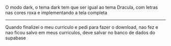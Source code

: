 O modo dark, o tema dark tem que ser igual ao tema Dracula, com letras nas cores roxa e implementando a tela completa

---

Quando finalizei o meu curriculo e pedi para fazer o download, nao fez e nao ficou salvo em meus curriculos, deve salvar no banco de dados do supabase
